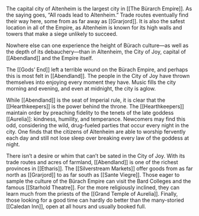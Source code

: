 The capital city of Altenheim is the largest city in [[The Bürarch Empire]]. As the saying goes, “All roads lead to Altenheim.” Trade routes eventually find their way here, some from as far away as [[Grarjord]]. It is also the safest location in all of the Empire, as Altenheim is known for its high walls and towers that make a siege unlikely to succeed.

Nowhere else can one experience the height of Bürach culture—as well as the depth of its debauchery—than in Altenheim, the City of Joy, capital of [[Abendland]] and the Empire itself.

The [[Gods’ End]] left a terrible wound on the Bürach Empire, and perhaps this is most felt in [[Abendland]]. The people in the City of Joy have thrown themselves into enjoying every moment they have. Music fills the city morning and evening, and even at midnight, the city is aglow.

While [[Abendland]] is the seat of Imperial rule, it is clear that the [[Hearthkeepers]] is the power behind the throne. The [[Hearthkeepers]] maintain order by preaching fidelity to the tenets of the late goddess [[Aurelia]]: kindness, humility, and temperance. Newcomers may find this odd, considering the wild, drug-fueled parties that occur every night in the city. One finds that the citizens of Altenheim are able to worship fervently each day and still not lose sleep over breaking every law of the goddess at night.

There isn’t a desire or whim that can’t be sated in the City of Joy. With its trade routes and acres of farmland, [[Abendland]] is one of the richest provinces in [[Etharis]]. The [[Silverstream Markets]] offer goods from as far north as [[Grarjord]] to as far south as [[Sante Viegre]]. Those eager to sample the culture of the Bürach Empire can visit the Bard Colleges and the famous [[Starhold Theatre]]. For the more religiously inclined, they can learn much from the priests of the [[Grand Temple of Aurelia]]. Finally, those looking for a good time can hardly do better than the many-storied [[Caledan Inn]], open at all hours and usually booked full.